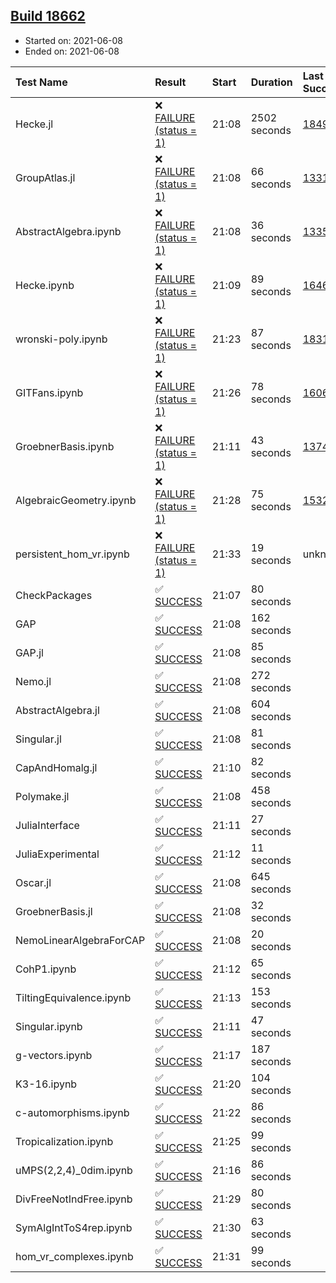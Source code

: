 ## [Build 18662](https://oscarci.mathematik.uni-kl.de/job/oscar/18662/)

* Started on: 2021-06-08
* Ended on: 2021-06-08

| Test Name    | Result | Start | Duration | Last Success | First Failure |
|:-------------|:-------|:------|:---------|:-------------|:--------------|
| Hecke.jl | ❌ [FAILURE (status = 1)](https://oscarci.mathematik.uni-kl.de/job/oscar/18662/artifact/logs/build-18662/Hecke.jl.log) | 21:08 | 2502 seconds | [18490](https://oscarci.mathematik.uni-kl.de/job/oscar/18490/) | [18491](https://oscarci.mathematik.uni-kl.de/job/oscar/18491/) |
| GroupAtlas.jl | ❌ [FAILURE (status = 1)](https://oscarci.mathematik.uni-kl.de/job/oscar/18662/artifact/logs/build-18662/GroupAtlas.jl.log) | 21:08 | 66 seconds | [13311](https://oscarci.mathematik.uni-kl.de/job/oscar/13311/) | [13312](https://oscarci.mathematik.uni-kl.de/job/oscar/13312/) |
| AbstractAlgebra.ipynb | ❌ [FAILURE (status = 1)](https://oscarci.mathematik.uni-kl.de/job/oscar/18662/artifact/logs/build-18662/AbstractAlgebra.ipynb.log) | 21:08 | 36 seconds | [13355](https://oscarci.mathematik.uni-kl.de/job/oscar/13355/) | [13356](https://oscarci.mathematik.uni-kl.de/job/oscar/13356/) |
| Hecke.ipynb | ❌ [FAILURE (status = 1)](https://oscarci.mathematik.uni-kl.de/job/oscar/18662/artifact/logs/build-18662/Hecke.ipynb.log) | 21:09 | 89 seconds | [16463](https://oscarci.mathematik.uni-kl.de/job/oscar/16463/) | [16464](https://oscarci.mathematik.uni-kl.de/job/oscar/16464/) |
| wronski-poly.ipynb | ❌ [FAILURE (status = 1)](https://oscarci.mathematik.uni-kl.de/job/oscar/18662/artifact/logs/build-18662/wronski-poly.ipynb.log) | 21:23 | 87 seconds | [18314](https://oscarci.mathematik.uni-kl.de/job/oscar/18314/) | [18315](https://oscarci.mathematik.uni-kl.de/job/oscar/18315/) |
| GITFans.ipynb | ❌ [FAILURE (status = 1)](https://oscarci.mathematik.uni-kl.de/job/oscar/18662/artifact/logs/build-18662/GITFans.ipynb.log) | 21:26 | 78 seconds | [16068](https://oscarci.mathematik.uni-kl.de/job/oscar/16068/) | [16069](https://oscarci.mathematik.uni-kl.de/job/oscar/16069/) |
| GroebnerBasis.ipynb | ❌ [FAILURE (status = 1)](https://oscarci.mathematik.uni-kl.de/job/oscar/18662/artifact/logs/build-18662/GroebnerBasis.ipynb.log) | 21:11 | 43 seconds | [13748](https://oscarci.mathematik.uni-kl.de/job/oscar/13748/) | [13749](https://oscarci.mathematik.uni-kl.de/job/oscar/13749/) |
| AlgebraicGeometry.ipynb | ❌ [FAILURE (status = 1)](https://oscarci.mathematik.uni-kl.de/job/oscar/18662/artifact/logs/build-18662/AlgebraicGeometry.ipynb.log) | 21:28 | 75 seconds | [15322](https://oscarci.mathematik.uni-kl.de/job/oscar/15322/) | [15323](https://oscarci.mathematik.uni-kl.de/job/oscar/15323/) |
| persistent_hom_vr.ipynb | ❌ [FAILURE (status = 1)](https://oscarci.mathematik.uni-kl.de/job/oscar/18662/artifact/logs/build-18662/persistent_hom_vr.ipynb.log) | 21:33 | 19 seconds | unknown | unknown |
| CheckPackages | ✅ [SUCCESS](https://oscarci.mathematik.uni-kl.de/job/oscar/18662/artifact/logs/build-18662/CheckPackages.log) | 21:07 | 80 seconds |  |  |
| GAP | ✅ [SUCCESS](https://oscarci.mathematik.uni-kl.de/job/oscar/18662/artifact/logs/build-18662/GAP.log) | 21:08 | 162 seconds |  |  |
| GAP.jl | ✅ [SUCCESS](https://oscarci.mathematik.uni-kl.de/job/oscar/18662/artifact/logs/build-18662/GAP.jl.log) | 21:08 | 85 seconds |  |  |
| Nemo.jl | ✅ [SUCCESS](https://oscarci.mathematik.uni-kl.de/job/oscar/18662/artifact/logs/build-18662/Nemo.jl.log) | 21:08 | 272 seconds |  |  |
| AbstractAlgebra.jl | ✅ [SUCCESS](https://oscarci.mathematik.uni-kl.de/job/oscar/18662/artifact/logs/build-18662/AbstractAlgebra.jl.log) | 21:08 | 604 seconds |  |  |
| Singular.jl | ✅ [SUCCESS](https://oscarci.mathematik.uni-kl.de/job/oscar/18662/artifact/logs/build-18662/Singular.jl.log) | 21:08 | 81 seconds |  |  |
| CapAndHomalg.jl | ✅ [SUCCESS](https://oscarci.mathematik.uni-kl.de/job/oscar/18662/artifact/logs/build-18662/CapAndHomalg.jl.log) | 21:10 | 82 seconds |  |  |
| Polymake.jl | ✅ [SUCCESS](https://oscarci.mathematik.uni-kl.de/job/oscar/18662/artifact/logs/build-18662/Polymake.jl.log) | 21:08 | 458 seconds |  |  |
| JuliaInterface | ✅ [SUCCESS](https://oscarci.mathematik.uni-kl.de/job/oscar/18662/artifact/logs/build-18662/JuliaInterface.log) | 21:11 | 27 seconds |  |  |
| JuliaExperimental | ✅ [SUCCESS](https://oscarci.mathematik.uni-kl.de/job/oscar/18662/artifact/logs/build-18662/JuliaExperimental.log) | 21:12 | 11 seconds |  |  |
| Oscar.jl | ✅ [SUCCESS](https://oscarci.mathematik.uni-kl.de/job/oscar/18662/artifact/logs/build-18662/Oscar.jl.log) | 21:08 | 645 seconds |  |  |
| GroebnerBasis.jl | ✅ [SUCCESS](https://oscarci.mathematik.uni-kl.de/job/oscar/18662/artifact/logs/build-18662/GroebnerBasis.jl.log) | 21:08 | 32 seconds |  |  |
| NemoLinearAlgebraForCAP | ✅ [SUCCESS](https://oscarci.mathematik.uni-kl.de/job/oscar/18662/artifact/logs/build-18662/NemoLinearAlgebraForCAP.log) | 21:08 | 20 seconds |  |  |
| CohP1.ipynb | ✅ [SUCCESS](https://oscarci.mathematik.uni-kl.de/job/oscar/18662/artifact/logs/build-18662/CohP1.ipynb.log) | 21:12 | 65 seconds |  |  |
| TiltingEquivalence.ipynb | ✅ [SUCCESS](https://oscarci.mathematik.uni-kl.de/job/oscar/18662/artifact/logs/build-18662/TiltingEquivalence.ipynb.log) | 21:13 | 153 seconds |  |  |
| Singular.ipynb | ✅ [SUCCESS](https://oscarci.mathematik.uni-kl.de/job/oscar/18662/artifact/logs/build-18662/Singular.ipynb.log) | 21:11 | 47 seconds |  |  |
| g-vectors.ipynb | ✅ [SUCCESS](https://oscarci.mathematik.uni-kl.de/job/oscar/18662/artifact/logs/build-18662/g-vectors.ipynb.log) | 21:17 | 187 seconds |  |  |
| K3-16.ipynb | ✅ [SUCCESS](https://oscarci.mathematik.uni-kl.de/job/oscar/18662/artifact/logs/build-18662/K3-16.ipynb.log) | 21:20 | 104 seconds |  |  |
| c-automorphisms.ipynb | ✅ [SUCCESS](https://oscarci.mathematik.uni-kl.de/job/oscar/18662/artifact/logs/build-18662/c-automorphisms.ipynb.log) | 21:22 | 86 seconds |  |  |
| Tropicalization.ipynb | ✅ [SUCCESS](https://oscarci.mathematik.uni-kl.de/job/oscar/18662/artifact/logs/build-18662/Tropicalization.ipynb.log) | 21:25 | 99 seconds |  |  |
| uMPS(2,2,4)_0dim.ipynb | ✅ [SUCCESS](https://oscarci.mathematik.uni-kl.de/job/oscar/18662/artifact/logs/build-18662/uMPS-2-2-4-_0dim.ipynb.log) | 21:16 | 86 seconds |  |  |
| DivFreeNotIndFree.ipynb | ✅ [SUCCESS](https://oscarci.mathematik.uni-kl.de/job/oscar/18662/artifact/logs/build-18662/DivFreeNotIndFree.ipynb.log) | 21:29 | 80 seconds |  |  |
| SymAlgIntToS4rep.ipynb | ✅ [SUCCESS](https://oscarci.mathematik.uni-kl.de/job/oscar/18662/artifact/logs/build-18662/SymAlgIntToS4rep.ipynb.log) | 21:30 | 63 seconds |  |  |
| hom_vr_complexes.ipynb | ✅ [SUCCESS](https://oscarci.mathematik.uni-kl.de/job/oscar/18662/artifact/logs/build-18662/hom_vr_complexes.ipynb.log) | 21:31 | 99 seconds |  |  |
